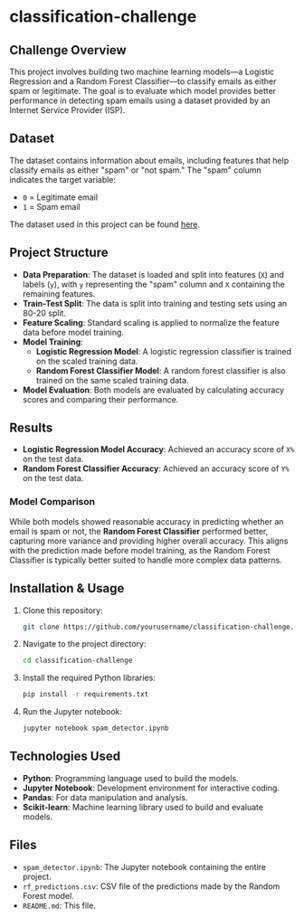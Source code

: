 # classification-challenge

## Challenge Overview

This project involves building two machine learning models—a Logistic Regression and a Random Forest Classifier—to classify emails as either spam or legitimate. The goal is to evaluate which model provides better performance in detecting spam emails using a dataset provided by an Internet Service Provider (ISP).

## Dataset

The dataset contains information about emails, including features that help classify emails as either "spam" or "not spam." The "spam" column indicates the target variable:
- `0` = Legitimate email
- `1` = Spam email

The dataset used in this project can be found [here](https://static.bc-edx.com/ai/ail-v-1-0/m13/challenge/spam-data.csv).

## Project Structure

- **Data Preparation**: The dataset is loaded and split into features (`X`) and labels (`y`), with `y` representing the "spam" column and `X` containing the remaining features.
- **Train-Test Split**: The data is split into training and testing sets using an 80-20 split.
- **Feature Scaling**: Standard scaling is applied to normalize the feature data before model training.
- **Model Training**:
  - **Logistic Regression Model**: A logistic regression classifier is trained on the scaled training data.
  - **Random Forest Classifier Model**: A random forest classifier is also trained on the same scaled training data.
- **Model Evaluation**: Both models are evaluated by calculating accuracy scores and comparing their performance.

## Results

- **Logistic Regression Model Accuracy**: Achieved an accuracy score of `X%` on the test data.
- **Random Forest Classifier Accuracy**: Achieved an accuracy score of `Y%` on the test data.
  
### Model Comparison

While both models showed reasonable accuracy in predicting whether an email is spam or not, the **Random Forest Classifier** performed better, capturing more variance and providing higher overall accuracy. This aligns with the prediction made before model training, as the Random Forest Classifier is typically better suited to handle more complex data patterns.

## Installation & Usage

1. Clone this repository:
    ```bash
    git clone https://github.com/yourusername/classification-challenge.git
    ```
2. Navigate to the project directory:
    ```bash
    cd classification-challenge
    ```
3. Install the required Python libraries:
    ```bash
    pip install -r requirements.txt
    ```
4. Run the Jupyter notebook:
    ```bash
    jupyter notebook spam_detector.ipynb
    ```

## Technologies Used

- **Python**: Programming language used to build the models.
- **Jupyter Notebook**: Development environment for interactive coding.
- **Pandas**: For data manipulation and analysis.
- **Scikit-learn**: Machine learning library used to build and evaluate models.

## Files

- `spam_detector.ipynb`: The Jupyter notebook containing the entire project.
- `rf_predictions.csv`: CSV file of the predictions made by the Random Forest model.
- `README.md`: This file.